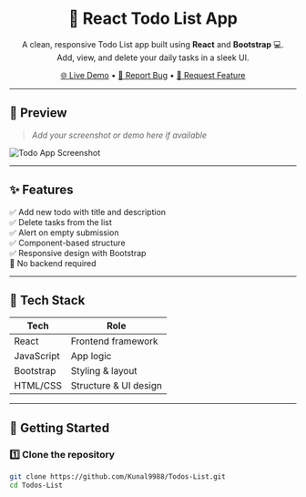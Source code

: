 <h1 align="center">📝 React Todo List App</h1>

<p align="center">
  A clean, responsive Todo List app built using <b>React</b> and <b>Bootstrap</b> 💻. <br/>
  Add, view, and delete your daily tasks in a sleek UI.
</p>

<p align="center">
  <a href="https://your-netlify-link.netlify.app" target="_blank">🌐 Live Demo</a> •
  <a href="https://github.com/Kunal9988/Todos-List/issues">🐞 Report Bug</a> •
  <a href="https://github.com/Kunal9988/Todos-List/pulls">🚀 Request Feature</a>
</p>

---

## 📸 Preview

> *Add your screenshot or demo here if available*

![Todo App Screenshot](https://via.placeholder.com/800x400?text=Todo+List+App+Preview)

---

## ✨ Features

✅ Add new todo with title and description  
✅ Delete tasks from the list  
✅ Alert on empty submission  
✅ Component-based structure  
✅ Responsive design with Bootstrap  
🚫 No backend required

---

## 🧩 Tech Stack

| Tech       | Role                  |
|------------|-----------------------|
| React      | Frontend framework    |
| JavaScript | App logic             |
| Bootstrap  | Styling & layout      |
| HTML/CSS   | Structure & UI design |

---

## 🚀 Getting Started

### 1️⃣ Clone the repository

```bash
git clone https://github.com/Kunal9988/Todos-List.git
cd Todos-List
